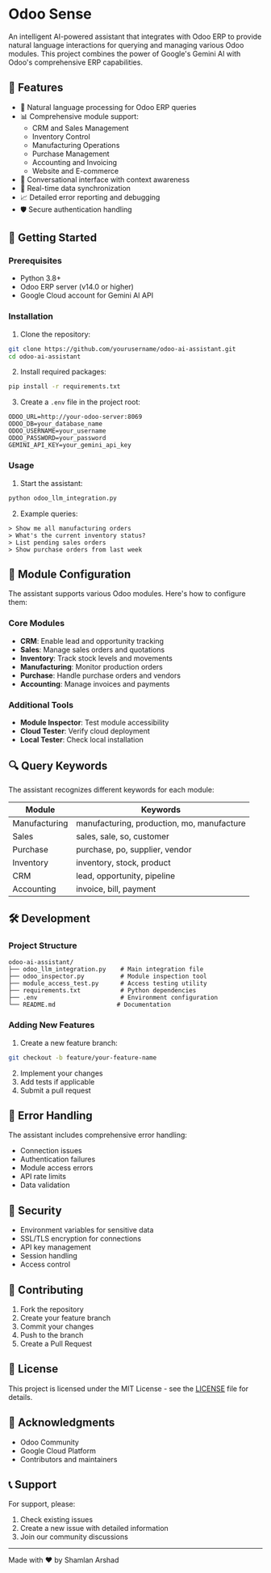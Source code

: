 # Odoo Sense

An intelligent AI-powered assistant that integrates with Odoo ERP to provide natural language interactions for querying and managing various Odoo modules. This project combines the power of Google's Gemini AI with Odoo's comprehensive ERP capabilities.

## 🌟 Features

- 🤖 Natural language processing for Odoo ERP queries
- 📊 Comprehensive module support:
  - CRM and Sales Management
  - Inventory Control
  - Manufacturing Operations
  - Purchase Management
  - Accounting and Invoicing
  - Website and E-commerce
- 💬 Conversational interface with context awareness
- 🔄 Real-time data synchronization
- 📈 Detailed error reporting and debugging
- 🛡️ Secure authentication handling

## 🚀 Getting Started

### Prerequisites

- Python 3.8+
- Odoo ERP server (v14.0 or higher)
- Google Cloud account for Gemini AI API

### Installation

1. Clone the repository:
```bash
git clone https://github.com/yourusername/odoo-ai-assistant.git
cd odoo-ai-assistant
```

2. Install required packages:
```bash
pip install -r requirements.txt
```

3. Create a `.env` file in the project root:
```env
ODOO_URL=http://your-odoo-server:8069
ODOO_DB=your_database_name
ODOO_USERNAME=your_username
ODOO_PASSWORD=your_password
GEMINI_API_KEY=your_gemini_api_key
```

### Usage

1. Start the assistant:
```bash
python odoo_llm_integration.py
```

2. Example queries:
```
> Show me all manufacturing orders
> What's the current inventory status?
> List pending sales orders
> Show purchase orders from last week
```

## 🔧 Module Configuration

The assistant supports various Odoo modules. Here's how to configure them:

### Core Modules
- **CRM**: Enable lead and opportunity tracking
- **Sales**: Manage sales orders and quotations
- **Inventory**: Track stock levels and movements
- **Manufacturing**: Monitor production orders
- **Purchase**: Handle purchase orders and vendors
- **Accounting**: Manage invoices and payments

### Additional Tools
- **Module Inspector**: Test module accessibility
- **Cloud Tester**: Verify cloud deployment
- **Local Tester**: Check local installation

## 🔍 Query Keywords

The assistant recognizes different keywords for each module:

| Module | Keywords |
|--------|----------|
| Manufacturing | manufacturing, production, mo, manufacture |
| Sales | sales, sale, so, customer |
| Purchase | purchase, po, supplier, vendor |
| Inventory | inventory, stock, product |
| CRM | lead, opportunity, pipeline |
| Accounting | invoice, bill, payment |

## 🛠️ Development

### Project Structure
```
odoo-ai-assistant/
├── odoo_llm_integration.py    # Main integration file
├── odoo_inspector.py          # Module inspection tool
├── module_access_test.py      # Access testing utility
├── requirements.txt           # Python dependencies
├── .env                       # Environment configuration
└── README.md                 # Documentation
```

### Adding New Features

1. Create a new feature branch:
```bash
git checkout -b feature/your-feature-name
```

2. Implement your changes
3. Add tests if applicable
4. Submit a pull request

## 📝 Error Handling

The assistant includes comprehensive error handling:

- Connection issues
- Authentication failures
- Module access errors
- API rate limits
- Data validation

## 🔐 Security

- Environment variables for sensitive data
- SSL/TLS encryption for connections
- API key management
- Session handling
- Access control

## 🤝 Contributing

1. Fork the repository
2. Create your feature branch
3. Commit your changes
4. Push to the branch
5. Create a Pull Request

## 📄 License

This project is licensed under the MIT License - see the [LICENSE](LICENSE) file for details.

## 🙏 Acknowledgments

- Odoo Community
- Google Cloud Platform
- Contributors and maintainers

## 📞 Support

For support, please:
1. Check existing issues
2. Create a new issue with detailed information
3. Join our community discussions

---

Made with ❤️ by Shamlan Arshad
